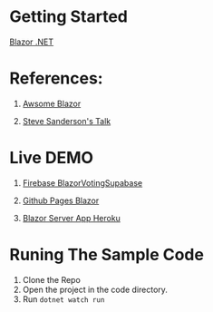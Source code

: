 # Getting Started
[Blazor .NET](http://blazor.net "Blazor .NET")

# References:
1. [Awsome Blazor](https://github.com/AdrienTorris/awesome-blazor "Awsome Blazor")

2. [Steve Sanderson's Talk](https://www.youtube.com/watch?v=kesUNeBZ1Os "Steve Sanderson's Talk")

# Live DEMO
1. [Firebase BlazorVotingSupabase](https://voting-f3271.web.app/ "BlazorVotingSupabase")

2. [Github Pages Blazor](https://syedqutub.github.io/blazor/ "Github Pages Blazor")

3. [Blazor Server App Heroku](https://blazorhosted.herokuapp.com/ "Blazor Server App Heroku")

# Runing The Sample Code
1. Clone the Repo
2. Open the project in the code directory.
3. Run  `dotnet watch run`